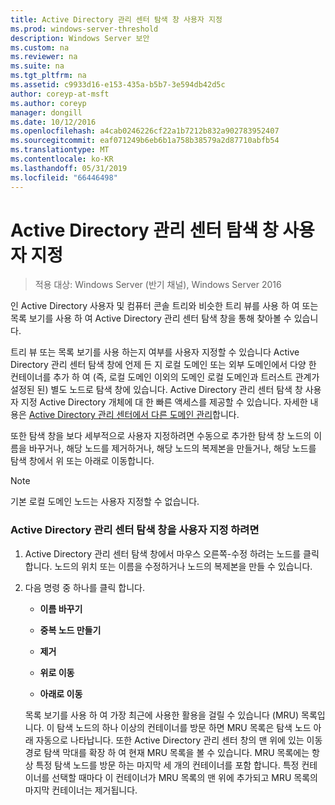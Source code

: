 ```yaml
---
title: Active Directory 관리 센터 탐색 창 사용자 지정
ms.prod: windows-server-threshold
description: Windows Server 보안
ms.custom: na
ms.reviewer: na
ms.suite: na
ms.tgt_pltfrm: na
ms.assetid: c9933d16-e153-435a-b5b7-3e594db42d5c
author: coreyp-at-msft
ms.author: coreyp
manager: dongill
ms.date: 10/12/2016
ms.openlocfilehash: a4cab0246226cf22a1b7212b832a902783952407
ms.sourcegitcommit: eaf071249b6eb6b1a758b38579a2d87710abfb54
ms.translationtype: MT
ms.contentlocale: ko-KR
ms.lasthandoff: 05/31/2019
ms.locfileid: "66446498"
---
```

# <a name="customize-the-active-directory-administrative-center-navigation-pane"></a>Active Directory 관리 센터 탐색 창 사용자 지정

>적용 대상: Windows Server (반기 채널), Windows Server 2016

  인 Active Directory 사용자 및 컴퓨터 콘솔 트리와 비슷한 트리 뷰를 사용 하 여 또는 목록 보기를 사용 하 여 Active Directory 관리 센터 탐색 창을 통해 찾아볼 수 있습니다.

 트리 뷰 또는 목록 보기를 사용 하는지 여부를 사용자 지정할 수 있습니다 Active Directory 관리 센터 탐색 창에 언제 든 지 로컬 도메인 또는 외부 도메인에서 다양 한 컨테이너를 추가 하 여 \(즉, 로컬 도메인 이외의 도메인 로컬 도메인과 트러스트 관계가 설정된 된\) 별도 노드로 탐색 창에 있습니다. Active Directory 관리 센터 탐색 창 사용자 지정 Active Directory 개체에 대 한 빠른 액세스를 제공할 수 있습니다. 자세한 내용은 [Active Directory 관리 센터에서 다른 도메인 관리](manage-different-domains-in-active-directory-administrative-center.md)합니다.

 또한 탐색 창을 보다 세부적으로 사용자 지정하려면 수동으로 추가한 탐색 창 노드의 이름을 바꾸거나, 해당 노드를 제거하거나, 해당 노드의 복제본을 만들거나, 해당 노드를 탐색 창에서 위 또는 아래로 이동합니다.

> [!NOTE]
>  기본 로컬 도메인 노드는 사용자 지정할 수 없습니다.

### <a name="to-customize-the-active-directory-administrative-center-navigation-pane"></a>Active Directory 관리 센터 탐색 창을 사용자 지정 하려면

1. Active Directory 관리 센터 탐색 창에서 마우스 오른쪽\-수정 하려는 노드를 클릭 합니다. 노드의 위치 또는 이름을 수정하거나 노드의 복제본을 만들 수 있습니다.

2. 다음 명령 중 하나를 클릭 합니다.

   -   **이름 바꾸기**

   -   **중복 노드 만들기**

   -   **제거**

   -   **위로 이동**

   -   **아래로 이동**

   목록 보기를 사용 하 여 가장 최근에 사용한 활용을 걸릴 수 있습니다 \(MRU\) 목록입니다. 이 탐색 노드의 하나 이상의 컨테이너를 방문 하면 MRU 목록은 탐색 노드 아래 자동으로 나타납니다. 또한 Active Directory 관리 센터 창의 맨 위에 있는 이동 경로 탐색 막대를 확장 하 여 현재 MRU 목록을 볼 수 있습니다. MRU 목록에는 항상 특정 탐색 노드를 방문 하는 마지막 세 개의 컨테이너를 포함 합니다. 특정 컨테이너를 선택할 때마다 이 컨테이너가 MRU 목록의 맨 위에 추가되고 MRU 목록의 마지막 컨테이너는 제거됩니다.

  

